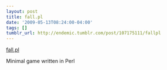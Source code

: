 ```yaml
---
layout: post
title: fall.pl
date: '2009-05-13T08:24:00-04:00'
tags: []
tumblr_url: http://endemic.tumblr.com/post/107175111/fallpl
---
```

[fall.pl](http://jmac.org/projects/fall/)  

Minimal game written in Perl

